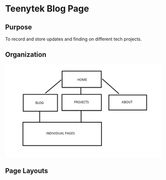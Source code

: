 # Teenytek Blog Page
## Purpose
To record and store updates and finding on different tech projects.

## Organization

![page connection layout](/docs/img/page-connections-layout.png)

## Page Layouts

